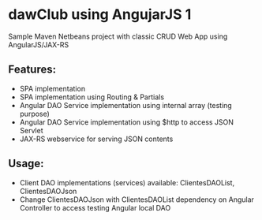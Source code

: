 dawClub using AngujarJS 1
==========

Sample Maven Netbeans project with classic CRUD Web App using AngularJS/JAX-RS

Features:
-------------
- SPA implementation
- SPA implementation using Routing & Partials
- Angular DAO Service implementation using internal array (testing purpose)
- Angular DAO Service implementation using $http to access JSON Servlet
- JAX-RS webservice for serving JSON contents

Usage:
-------------
 - Client DAO implementations (services) available: ClientesDAOList, ClientesDAOJson
 - Change ClientesDAOJson with ClientesDAOList dependency on Angular Controller to access testing Angular local DAO
